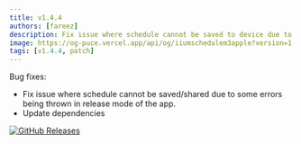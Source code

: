 ```yaml
---
title: v1.4.4
authors: [fareez]
description: Fix issue where schedule cannot be saved to device due to insufficient permissions.
image: https://og-puce.vercel.app/api/og/iiumschedulem3apple?version=1.4.4
tags: [v1.4.4, patch]
---
```


Bug fixes:

- Fix issue where schedule cannot be saved/shared due to some errors being thrown in release mode of the app.
- Update dependencies

[![GitHub Releases](https://img.shields.io/badge/view%20on%20github-%23121011.svg?style=for-the-badge&logo=github&logoColor=white)](https://github.com/iiumschedule/iium_schedule/releases/tag/1.4.4%2B43)
